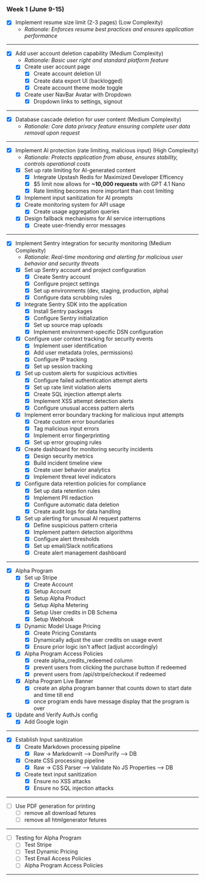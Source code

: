 ### Week 1 (June 9-15)
- [x] Implement resume size limit (2-3 pages) (Low Complexity)
  - *Rationale: Enforces resume best practices and ensures application performance*
---

- [x] Add user account deletion capability (Medium Complexity)
  - *Rationale: Basic user right and standard platform feature*
  - [x] Create user account page
    - [x] Create account deletion UI
    - [x] Create data export UI (backlogged)
    - [x] Create account theme mode toggle
  - [x] Create user NavBar Avatar with Dropdown
    - [x] Dropdown links to settings, signout

---

- [x] Database cascade deletion for user content (Medium Complexity)
  - *Rationale: Core data privacy feature ensuring complete user data removal upon request*
---

- [x] Implement AI protection (rate limiting, malicious input) (High Complexity)
  - *Rationale: Protects application from abuse, ensures stability, controls operational costs*
  - [x] Set up rate limiting for AI-generated content
    - [x] Integrate Upstash Redis for Maximized Developer Efficency
    - [x] $5 limit now allows for **~10,000 requests** with GPT 4.1 Nano
    - [x] Rate limiting becomes more important than cost limiting
  - [x] Implement input sanitization for AI prompts
  - [x] Create monitoring system for API usage
    - [x] Create usage aggregation queries
  - [x] Design fallback mechanisms for AI service interruptions
    - [x] Create user-friendly error messages
---

- [x] Implement Sentry integration for security monitoring (Medium Complexity)
  - *Rationale: Real-time monitoring and alerting for malicious user behavior and security threats*
  - [x] Set up Sentry account and project configuration
    - [x] Create Sentry account
    - [x] Configure project settings
    - [x] Set up environments (dev, staging, production, alpha)
    - [x] Configure data scrubbing rules
  - [x] Integrate Sentry SDK into the application
    - [x] Install Sentry packages
    - [x] Configure Sentry initialization
    - [x] Set up source map uploads
    - [x] Implement environment-specific DSN configuration
  - [x] Configure user context tracking for security events
    - [x] Implement user identification
    - [x] Add user metadata (roles, permissions)
    - [x] Configure IP tracking
    - [x] Set up session tracking
  - [x] Set up custom alerts for suspicious activities
    - [x] Configure failed authentication attempt alerts
    - [x] Set up rate limit violation alerts
    - [x] Create SQL injection attempt alerts
    - [x] Implement XSS attempt detection alerts
    - [x] Configure unusual access pattern alerts
  - [x] Implement error boundary tracking for malicious input attempts
    - [x] Create custom error boundaries
    - [x] Tag malicious input errors
    - [x] Implement error fingerprinting
    - [x] Set up error grouping rules
  - [x] Create dashboard for monitoring security incidents
    - [x] Design security metrics
    - [x] Build incident timeline view
    - [x] Create user behavior analytics
    - [x] Implement threat level indicators
  - [x] Configure data retention policies for compliance
    - [x] Set up data retention rules
    - [x] Implement PII redaction
    - [x] Configure automatic data deletion
    - [x] Create audit logs for data handling
  - [x] Set up alerting for unusual AI request patterns
    - [x] Define suspicious pattern criteria
    - [x] Implement pattern detection algorithms
    - [x] Configure alert thresholds
    - [x] Set up email/Slack notifications
    - [x] Create alert management dashboard
---

- [x] Alpha Program
  - [x] Set up Stripe
    - [x] Create Account
    - [x] Setup Account
    - [x] Setup Alpha Product
    - [x] Setup Alpha Metering
    - [x] Setup User credits in DB Schema
    - [x] Setup Webhook
  - [x] Dynamic Model Usage Pricing
    - [x] Create Pricing Constants
    - [x] Dynamically adjust the user credits on usage event
    - [x] Ensure prior logic isn't affect (adjust accordingly)
  - [x] Alpha Program Access Policies
    - [x] create alpha_credits_redeemed column
    - [x] prevent users from clicking the purchase button if redeemed
    - [x] prevent users from /api/stripe/checkout if redeemed

  - [x] Alpha Program Live Banner
    - [x] create an alpha program banner that counts down to start date and time till end
    - [x] once program ends have message display that the program is over

- [x] Update and Verify AuthJs config
  - [x] Add Google login
---

- [x] Establish Input sanitization
  - [x] Create Markdown processing pipeline
    - [x] Raw -> MarkdownIt --> DomPurify --> DB
  - [x] Create CSS processing pipeline
    - [x] Raw -> CSS Parser --> Validate No JS Properties --> DB
  - [x] Create text input sanitization
    - [x] Ensure no XSS attacks
    - [x] Ensure no SQL injection attacks

---


- [ ] Use PDF generation for printing
  - [ ] remove all download fetures
  - [ ] remove all htmlgenerator fetures

---


  - [ ] Testing for Alpha Program
    - [ ] Test Stripe
    - [ ] Test Dynamic Pricing
    - [ ] Test Email Access Policies
    - [ ] Alpha Program Access Policies
---
